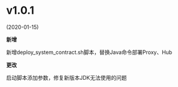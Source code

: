 # v1.0.1
(2020-01-15)

**新增**

新增deploy_system_contract.sh脚本，替换Java命令部署Proxy、Hub

**更改**

启动脚本添加参数，修复新版本JDK无法使用的问题
